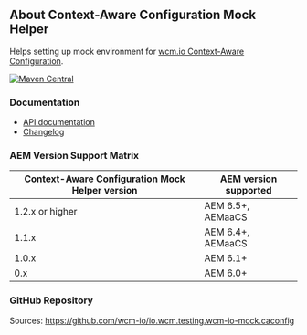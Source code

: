 ## About Context-Aware Configuration Mock Helper

Helps setting up mock environment for [wcm.io Context-Aware Configuration][caconfig].

[![Maven Central](https://maven-badges.herokuapp.com/maven-central/io.wcm/io.wcm.testing.wcm-io-mock.caconfig/badge.svg)](https://maven-badges.herokuapp.com/maven-central/io.wcm/io.wcm.testing.wcm-io-mock.caconfig)


### Documentation

* [API documentation](apidocs/)
* [Changelog](changes-report.html)


### AEM Version Support Matrix

|Context-Aware Configuration Mock Helper version |AEM version supported
|------------------------------------------------|----------------------
|1.2.x or higher                                 |AEM 6.5+, AEMaaCS
|1.1.x                                           |AEM 6.4+, AEMaaCS
|1.0.x                                           |AEM 6.1+
|0.x                                             |AEM 6.0+


### GitHub Repository

Sources: https://github.com/wcm-io/io.wcm.testing.wcm-io-mock.caconfig


[caconfig]: https://wcm.io/caconfig/
